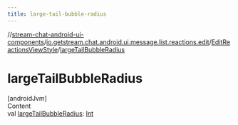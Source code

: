 ```yaml
---
title: large-tail-bubble-radius
---
```

//[stream-chat-android-ui-components](../../../index.md)/[io.getstream.chat.android.ui.message.list.reactions.edit](../index.md)/[EditReactionsViewStyle](index.md)/[largeTailBubbleRadius](largeTailBubbleRadius.md)



# largeTailBubbleRadius  
[androidJvm]  
Content  
val [largeTailBubbleRadius](largeTailBubbleRadius.md): [Int](https://kotlinlang.org/api/latest/jvm/stdlib/kotlin/-int/index.html)  



